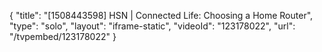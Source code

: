 {
    "title": "[1508443598] HSN | Connected Life: Choosing a Home Router",
    "type": "solo",
    "layout": "iframe-static",
    "videoId": "123178022",
    "url": "\/tvpembed\/123178022"
}